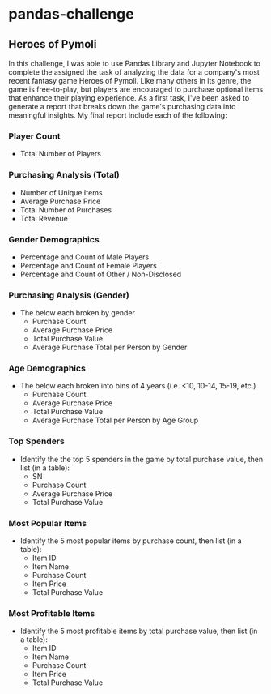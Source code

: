 # pandas-challenge
## Heroes of Pymoli
In this challenge, I was able to use Pandas Library and Jupyter Notebook to complete the assigned the task of analyzing the data for a company's most recent fantasy game Heroes of Pymoli. 
Like many others in its genre, the game is free-to-play, but players are encouraged to purchase optional items that enhance their playing experience. As a first task, I've been asked to generate a report that breaks down the game's purchasing data into meaningful insights.
My final report include each of the following:

### Player Count
* Total Number of Players

### Purchasing Analysis (Total)
* Number of Unique Items
* Average Purchase Price
* Total Number of Purchases
* Total Revenue

### Gender Demographics
* Percentage and Count of Male Players
* Percentage and Count of Female Players
* Percentage and Count of Other / Non-Disclosed

### Purchasing Analysis (Gender)
* The below each broken by gender
  * Purchase Count
  * Average Purchase Price
  * Total Purchase Value
  * Average Purchase Total per Person by Gender

### Age Demographics
* The below each broken into bins of 4 years (i.e. &lt;10, 10-14, 15-19, etc.)
    * Purchase Count
    * Average Purchase Price
    * Total Purchase Value
    * Average Purchase Total per Person by Age Group

### Top Spenders
* Identify the the top 5 spenders in the game by total purchase value, then list (in a table):
    * SN
    * Purchase Count
    * Average Purchase Price
    * Total Purchase Value

### Most Popular Items
* Identify the 5 most popular items by purchase count, then list (in a table):
    * Item ID
    * Item Name
    * Purchase Count
    * Item Price
    * Total Purchase Value

### Most Profitable Items
* Identify the 5 most profitable items by total purchase value, then list (in a table):
    * Item ID
    * Item Name
    * Purchase Count
    * Item Price
    * Total Purchase Value

